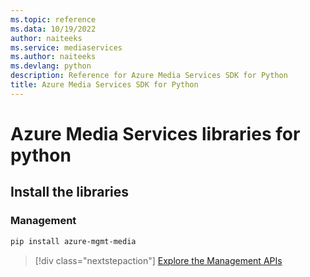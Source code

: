 ```yaml
---
ms.topic: reference
ms.data: 10/19/2022
author: naiteeks
ms.service: mediaservices
ms.author: naiteeks
ms.devlang: python
description: Reference for Azure Media Services SDK for Python
title: Azure Media Services SDK for Python
---
```

# Azure Media Services libraries for python

## Install the libraries


### Management

```bash
pip install azure-mgmt-media
```
> [!div class="nextstepaction"]
> [Explore the Management APIs](/python/api/overview/azure/mediaservices/management)
